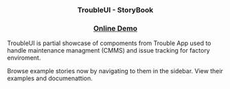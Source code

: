<br />
<p align="center">
  <!-- <a href="https://damikun.github.io/troubleui-story">
  <img src="images/toast.gif" alt="TroubleUI-Story" >
  </a> -->

  <h3 align="center">TroubleUI - StoryBook</h3>
   <h3 align="center">
    <a href="https://damikun.github.io/troubleui-story/">Online Demo</a>
  </h3>
</p>

TroubleUI is partial showcase of compoments from Trouble App used to handle maintenance managment (CMMS) and issue tracking for factory enviroment.

Browse example stories now by navigating to them in the sidebar.
View their examples and documenattion.
